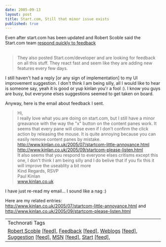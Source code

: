 ```yaml
---
date: 2005-09-13
layout: post
title: Start.com, Still that minor issue exists
published: true
---
```

Even after start.com has been updated and Robert Scoble said the Start.com team <a href="http://radio.weblogs.com/0001011/2005/09/13.html#a11136">respond quickly to feedback<br /></a><br /><blockquote class="posterous_short_quote">
They also posted Start.com/developer and are looking for feedback on all this stuff. They react fast and seem like they are adding new features every few days.
</blockquote><p />I still haven't had a reply [or any sign of implementation] to my UI improvement suggestion.  I don't think I am being silly, all I would like to hear is someone say, yeah it is good or yup kinlan you'r a fool :).  I know you guys are busy, but everyone elses suggestions seemed to get taken on board.<p />Anyway, here is the email about feedback I sent.<br /><blockquote class="posterous_medium_quote">
Hi, <br />I really love what you are doing on start.com, but I still have a minor greavance with the way the "x" button on the content panes work. It seems that every pane will close even if I don't confirm the click action by releasing the mouse. It is quite annoying because you can easily remove content panes by mistake. <br /><a href="http://www.kinlan.co.uk/2005/07/startcom-little-annoyance.html">http://www.kinlan.co.uk/2005/07/startcom-little-annoyance.html</a> <br /><a href="http://www.kinlan.co.uk/2005/09/startcom-please-listen.html">http://www.kinlan.co.uk/2005/09/startcom-please-listen.html</a> <br />It also seems that you respond to everyone elses critisms except this one, I don't think I am being silly and I do belive that if you fix this it will improve the useablity a bit more <br />Kind Regards, RSVP <br />Paul Kinlan <br /><a href="http://www.kinlan.co.uk">www.kinlan.co.uk</a>
</blockquote><p />I have just re-read my email... I sound like a nag :)<p />Here are my related entries:<br /><a href="http://www.kinlan.co.uk/2005/07/startcom-little-annoyance.html">http://www.kinlan.co.uk/2005/07/startcom-little-annoyance.html</a> and <a href="http://www.kinlan.co.uk/2005/09/startcom-please-listen.html">http://www.kinlan.co.uk/2005/09/startcom-please-listen.html</a><p /><table class="TechnoratiHead TagHeader">
<tr><td>Technorati Tags</td></tr>
<tr class="Technorati"><td>
<a href="http://www.technorati.com/tag/Robert%20Scoble" class="Tag" rel="tag">Robert Scoble</a> <a href="http://feeds.technorati.com/feed/posts/tag/Robert%20Scoble" class="Tag">[feed]</a>, <a href="http://www.technorati.com/tag/Feedback" class="Tag" rel="tag">Feedback</a> <a href="http://feeds.technorati.com/feed/posts/tag/Feedback" class="Tag">[feed]</a>, <a href="http://www.technorati.com/tag/Weblogs" class="Tag" rel="tag">Weblogs</a> <a href="http://feeds.technorati.com/feed/posts/tag/Weblogs" class="Tag">[feed]</a>, <a href="http://www.technorati.com/tag/Suggestion" class="Tag" rel="tag">Suggestion</a> <a href="http://feeds.technorati.com/feed/posts/tag/Suggestion" class="Tag">[feed]</a>, <a href="http://www.technorati.com/tag/MSN" class="Tag" rel="tag">MSN</a> <a href="http://feeds.technorati.com/feed/posts/tag/MSN" class="Tag">[feed]</a>, <a href="http://www.technorati.com/tag/Start" class="Tag" rel="tag">Start</a> <a href="http://feeds.technorati.com/feed/posts/tag/Start" class="Tag">[feed]</a>,</td></tr>
</table><div class="blogger-post-footer"><img class="posterous_download_image" src="https://blogger.googleusercontent.com/tracker/8109338-112665021015286141?l=www.kinlan.co.uk%2Findex.html" height="1" alt="" width="1" /></div>

